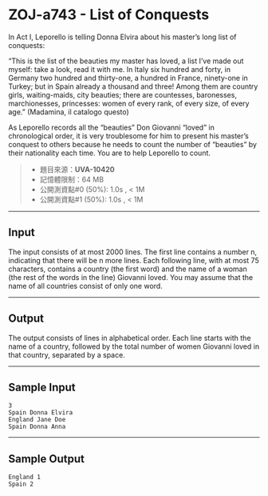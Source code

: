 # ZOJ-a743 - List of Conquests

In Act I, Leporello is telling Donna Elvira about his master’s long list of conquests:

“This is the list of the beauties my master has loved, a list I’ve made out myself: take a look, read it with me. In Italy six hundred and forty, in Germany two hundred and thirty-one, a hundred in France, ninety-one in Turkey; but in Spain already a thousand and three! Among them are country girls, waiting-maids, city beauties; there are countesses, baronesses, marchionesses, princesses: women of every rank, of every size, of every age.” (Madamina, il catalogo questo)

As Leporello records all the “beauties” Don Giovanni “loved” in chronological order, it is very troublesome for him to present his master’s conquest to others because he needs to count the number of “beauties” by their nationality each time. You are to help Leporello to count.

> * 題目來源：**UVA-10420**
> * 記憶體限制：64 MB
> * 公開測資點#0 (50%): 1.0s , < 1M
> * 公開測資點#1 (50%): 1.0s , < 1M

---
## Input

The input consists of at most 2000 lines. The first line contains a number n, indicating that there will be n more lines. Each following line, with at most 75 characters, contains a country (the first word) and the name of a woman (the rest of the words in the line) Giovanni loved. You may assume that the name of all countries consist of only one word.

---
## Output

The output consists of lines in alphabetical order. Each line starts with the name of a country, followed by the total number of women Giovanni loved in that country, separated by a space.

---
## Sample Input

```
3
Spain Donna Elvira
England Jane Doe
Spain Donna Anna
```

---
## Sample Output

```
England 1
Spain 2
```